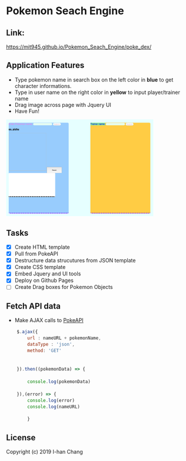 # Pokemon Seach Engine 

## Link: 

https://mit945.github.io/Pokemon_Seach_Engine/poke_dex/ 

## Application Features
    
  * Type pokemon name in search box on the left color in **blue** to get character informations.
  * Type in user name on the right color in **yellow** to input player/trainer name
  * Drag image across page with Jquery UI
  * Have Fun!

<img src="image/game.png" width="400" >

## Tasks

  - [x] Create HTML template 
  - [x] Pull from PokeAPI 
  - [x] Destructure data strucutures from JSON template 
  - [x] Create CSS template
  - [x] Embed Jquery and UI tools
  - [x] Deploy on Github Pages
  - [ ] Create Drag boxes for Pokemon Objects 

## Fetch API data 
  
  * Make AJAX calls to [PokeAPI](https://pokeapi.co/)

```javascript
	$.ajax({
		url : nameURL + pokemonName,
		dataType : 'json',
		method: 'GET'
	

	}).then((pokemonData) => {
		
		console.log(pokemonData)
	
	}),(error) => {
		console.log(error)
		console.log(nameURL)

		}
```
## License

Copyright (c) 2019 I-han Chang




